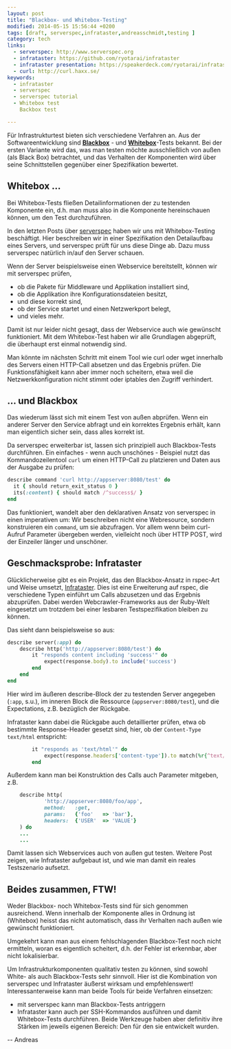 ```yaml
---
layout: post
title: "Blackbox- und Whitebox-Testing"
modified: 2014-05-15 15:56:44 +0200
tags: [draft, serverspec,infrataster,andreasschmidt,testing ]
category: tech
links:
  - serverspec: http://www.serverspec.org
  - infrataster: https://github.com/ryotarai/infrataster
  - infrataster presentation: https://speakerdeck.com/ryotarai/infrataster-infra-behavior-testing-framework-number-oedo04
  - curl: http://curl.haxx.se/
keywords:
  - infrataster
  - serverspec
  - serverspec tutorial
  - Whitebox test
    Backbox test

---
```


Für Infrastrukturtest bieten sich verschiedene Verfahren an. Aus der Softwareentwicklung
sind [**Blackbox**](http://de.wikipedia.org/wiki/Black-Box-Test) - und
[**Whitebox**](http://de.wikipedia.org/wiki/White-Box-Test)-Tests bekannt.
Bei der ersten Variante wird das, was man testen möchte ausschließlich von
außen (als Black Box) betrachtet, und das Verhalten der Komponenten wird über
seine Schnittstellen gegenüber einer Spezifikation bewertet.

## Whitebox ...

Bei Whitebox-Tests fließen Detailinformationen der zu testenden
Komponente ein, d.h. man muss also in die Komponente hereinschauen können, um
den Test durchzuführen.

In den letzten Posts über [serverspec](www.serverspec.org) haben wir uns
mit Whitebox-Testing beschäftigt. Hier beschreiben wir in einer Spezifikation
den Detailaufbau eines Servers, und serverspec prüft für uns diese Dinge ab.
Dazu muss serverspec natürlich in/auf den Server schauen.

Wenn der Server beispielsweise einen Webservice bereitstellt, können wir mit serverspec prüfen,
- ob die Pakete für Middleware und Applikation installiert sind,
- ob die Applikation ihre Konfigurationsdateien besitzt,
- und diese korrekt sind,
- ob der Service startet und einen Netzwerkport belegt,
- und vieles mehr.

Damit ist nur leider nicht gesagt, dass der Webservice auch wie gewünscht
funktioniert. Mit dem Whitebox-Test haben wir alle Grundlagen abgeprüft, die
überhaupt erst einmal notwendig sind.

Man könnte im nächsten Schritt mit einem Tool wie curl oder wget innerhalb
des Servers einen HTTP-Call absetzen und das Ergebnis prüfen. Die Funktionsfähigkeit
kann aber immer noch scheitern, etwa weil die Netzwerkkonfiguration nicht stimmt
oder iptables den Zugriff verhindert.

## ... und Blackbox

Das wiederum lässt sich mit einem Test von außen abprüfen. Wenn ein anderer
Server den Service abfragt und ein korrektes Ergebnis erhält, kann man eigentlich
sicher sein, dass alles korrekt ist.

Da serverspec erweiterbar ist, lassen sich prinzipiell auch Blackbox-Tests
durchführen. Ein einfaches - wenn auch unschönes - Beispiel nutzt das Kommandozeilentool
`curl` um einen HTTP-Call zu platzieren und Daten aus der Ausgabe zu prüfen:

```ruby
describe command 'curl http://appserver:8080/test' do
  it { should return_exit_status 0 }
  its(:content) { should match /^success$/ }
end
```

Das funktioniert, wandelt aber den deklarativen Ansatz von serverspec in einen
imperativen um: Wir beschreiben nicht eine Webresource, sondern konstruieren ein
`command`, um sie abzufragen. Vor allem wenn beim curl-Aufruf Parameter übergeben werden, vielleicht
noch über HTTP POST, wird der Einzeiler länger und unschöner.

## Geschmacksprobe: Infrataster

Glücklicherweise gibt es ein Projekt, das den Blackbox-Ansatz in rspec-Art und
Weise umsetzt, [Infrataster](https://github.com/ryotarai/infrataster). Dies ist
eine Erweiterung auf rspec, die verschiedene Typen einführt um Calls abzusetzen
und das Ergebnis abzuprüfen. Dabei werden Webcrawler-Frameworks aus der Ruby-Welt
eingesetzt um trotzdem bei einer lesbaren Testspezifikation bleiben zu können.

Das sieht dann beispielsweise so aus:

```ruby
describe server(:app) do
	describe http('http://appserver:8080/test') do
		it "responds content including 'success'" do
			expect(response.body).to include('success')
		end
	end
end
```

Hier wird im äußeren describe-Block der zu testenden Server angegeben (`:app`, s.u.),
im inneren Block die Ressource (`appserver:8080/test`), und die Expectations, z.B.
bezüglich der Rückgabe.

Infrataster kann dabei die Rückgabe auch detaillierter prüfen, etwa ob
bestimmte Response-Header gesetzt sind, hier, ob der `Content-Type` `text/html` entspricht:

```ruby
		it "responds as 'text/html'" do
			expect(response.headers['content-type']).to match(%r{^text/html})
		end
```

Außerdem kann man bei Konstruktion des Calls auch Parameter mitgeben, z.B.

```ruby
	describe http(
    		'http://appserver:8080/foo/app',
    		method:   :get,
    		params:   {'foo'   => 'bar'},
    		headers:  {'USER'  => 'VALUE'}
  	) do
    ...
    ...
```

Damit lassen sich Webservices auch von außen gut testen. Weitere Post zeigen,
wie Infrataster aufgebaut ist, und wie man damit ein reales Testszenario aufsetzt.

## Beides zusammen, FTW!  

Weder Blackbox- noch Whitebox-Tests sind für sich genommen ausreichend. Wenn
innerhalb der Komponente alles in Ordnung ist (Whitebox) heisst das nicht
automatisch, dass ihr Verhalten nach außen wie gewünscht funktioniert.

Umgekehrt kann man aus einem fehlschlagenden Blackbox-Test noch nicht ermitteln,
woran es eigentlich scheitert, d.h. der Fehler ist erkennbar, aber nicht
lokalisierbar.

Um Infrastrukturkomponenten qualitativ testen zu können, sind sowohl White-
als auch Blackbox-Tests sehr sinnvoll. Hier ist die Kombination von
serverspec und Infrataster äußerst wirksam und empfehlenswert! Interessanterweise
kann man beide Tools für beide Verfahren einsetzen:
- mit serverspec kann man Blackbox-Tests antriggern
- Infrataster kann auch per SSH-Kommandos ausführen und damit Whitebox-Tests durchführen.
Beide Werkzeuge haben aber definitiv ihre Stärken im jeweils eigenen Bereich: Den
für den sie entwickelt wurden.

--
Andreas
